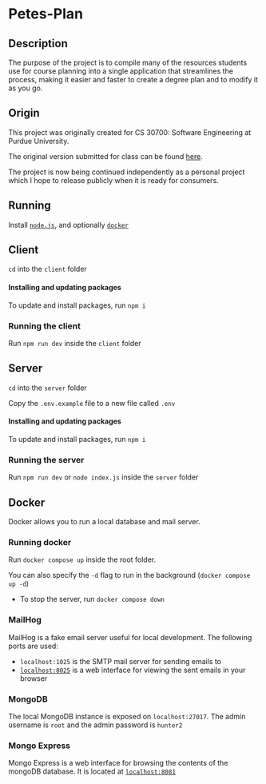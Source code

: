 # Petes-Plan

## Description
The purpose of the project is to compile many of the resources students use for course planning into a single application that streamlines the process, making it easier and faster to create a degree plan and to modify it as you go.

## Origin
This project was originally created for CS 30700: Software Engineering at Purdue University.

The original version submitted for class can be found [here](https://github.com/SnoringDragon/CS307-Petes-Plan).

The project is now being continued independently as a personal project which I hope to release publicly when it is ready for consumers.

## Running
Install [`node.js`](https://nodejs.org/en/), and optionally [`docker`](https://www.docker.com/)

##  Client
`cd` into the `client` folder

#### Installing and updating packages
To update and install packages, run `npm i`

### Running the client
Run `npm run dev` inside the `client` folder

## Server
`cd` into the `server` folder

Copy the `.env.example` file to a new file called `.env`

#### Installing and updating packages
To update and install packages, run `npm i`

### Running the server
Run `npm run dev` or `node index.js` inside the `server` folder

## Docker
Docker allows you to run a local database and mail server. 
### Running docker
Run `docker compose up` inside the root folder.

You can also specify the `-d` flag to run in the background (`docker compose up -d`)
* To stop the server, run `docker compose down`

### MailHog
MailHog is a fake email server useful for local development. The following ports are used:
* `localhost:1025` is the SMTP mail server for sending emails to
* [`localhost:8025`](http://localhost:8025) is a web interface for viewing the sent emails in your browser

### MongoDB
The local MongoDB instance is exposed on `localhost:27017`. The admin username is `root` and the admin password is `hunter2`

### Mongo Express
Mongo Express is a web interface for browsing the contents of the mongoDB database. It is located at [`localhost:8081`](http://localhost:8081)
